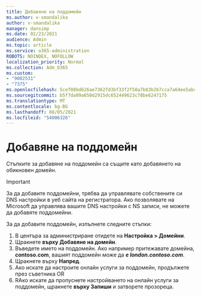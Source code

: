 ```yaml
---
title: Добавяне на поддомейн
ms.author: v-smandalika
author: v-smandalika
manager: dansimp
ms.date: 02/23/2021
audience: Admin
ms.topic: article
ms.service: o365-administration
ROBOTS: NOINDEX, NOFOLLOW
localization_priority: Normal
ms.collection: Adm_O365
ms.custom:
- "9002531"
- "7375"
ms.openlocfilehash: 5cef08bd626ae7362fd3bf33f2f58a7b83b2b7cca7a64ee5abc9efaa546acd72
ms.sourcegitcommit: b5f7da89a650d2915dc652449623c78be6247175
ms.translationtype: MT
ms.contentlocale: bg-BG
ms.lasthandoff: 08/05/2021
ms.locfileid: "54006326"
---
```

# <a name="add-a-subdomain"></a>Добавяне на поддомейн

Стъпките за добавяне на поддомейн са същите като добавянето на обикновен домейн. 

> [!IMPORTANT]
> За да добавите поддомейни, трябва да управлявате собствените си DNS настройки в уеб сайта на регистратора. Ако позволявате на Microsoft да управлява вашите DNS настройки с NS записи, не можете да добавяте поддомейни. 

За да добавите поддомейн, изпълнете следните стъпки:

1. В центъра за администриране отидете на **Настройка > Домейни**.
2. Щракнете **върху Добавяне на домейн**.
3. Въведете името на поддомейн. Ако например притежавате домейна, **contoso.com**, вашият поддомейн може да **_е london.contoso.com_**.
4. Щракнете върху **Напред**.
5. Ако искате да настроите онлайн услуги за поддомейн, продължете през съветника OR
6. RАко искате да пропуснете настройването на онлайн услуги за поддомейн, щракнете **върху Запиши** и затворете прозореца.

